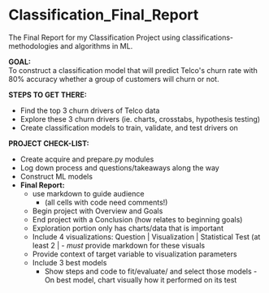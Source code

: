 # Classification_Final_Report
The Final Report for my Classification Project using classifications-methodologies and algorithms in ML.

<b>GOAL:</b><br>
 To construct a classification model that will predict Telco's churn rate with 80% accuracy whether a group of customers will churn or not.
 
 
 <b>STEPS TO GET THERE:</b><br>
 - Find the top 3 churn drivers of Telco data
 - Explore these 3 churn drivers
     (ie. charts, crosstabs, hypothesis testing)
 - Create classification models to train, validate, and test drivers on



 <b>PROJECT CHECK-LIST:</b><br>
 - Create acquire and prepare.py modules
 - Log down process and questions/takeaways along the way
 - Construct ML models
 - <b> Final Report: </b><br>
    - use markdown to guide audience
      - (all cells with code need comments!)
    - Begin project with Overview and Goals
    - End project with a Conclusion (how relates to beginning goals)
    - Exploration portion only has charts/data that is important
    - Include 4 visualizations: Question | Visualization | Statistical Test (at least 2 | 
             - <i> must</i> provide markdown for these visuals
    - Provide context of target variable to visualization parameters
    - Include 3 best models 
         - Show steps and code to fit/evaluate/ and select those models
    -On best model, chart visually how it performed on its test
